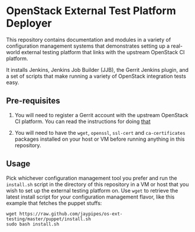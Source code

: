 # OpenStack External Test Platform Deployer

This repository contains documentation and modules in a variety
of configuration management systems that demonstrates setting up
a real-world external testing platform that links with the upstream
OpenStack CI platform.

It installs Jenkins, Jenkins Job Builder (JJB), the Gerrit
Jenkins plugin, and a set of scripts that make running a variety
of OpenStack integration tests easy.

## Pre-requisites

1) You will need to register a Gerrit account with the upstream OpenStack
CI platform. You can read the instructions for doing
[that](http://ci.openstack.org/third_party.html#requesting-a-service-account)

2) You will need to have the `wget`, `openssl`, `ssl-cert` and `ca-certificates`
packages installed on your host or VM before running anything in this
repository.

## Usage

Pick whichever configuration management tool you prefer and run the `install.sh`
script in the directory of this repository in a VM or host that you wish to
set up the external testing platform on. Use `wget` to retrieve the latest install
script for your configuration management flavor, like this example that fetches
the puppet stuffs:

```
wget https://raw.github.com/jaypipes/os-ext-testing/master/puppet/install.sh
sudo bash install.sh
```
